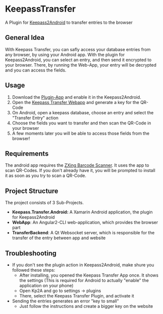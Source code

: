 # KeepassTransfer
A Plugin for [Keepass2Android](https://play.google.com/store/apps/details?id=keepass2android.keepass2android) to transfer entries to the browser

## General Idea
With Keepass Transfer, you can safly access your database entries from any browser, by using your Android app. With the plugin for Keepass2Android, you can select an entry, and then send it encrypted to your browser. There, by running the Web-App, your entry will be decrypted and you can access the fields.

## Usage
1. Download the [Plugin-App]() and enable it in the Keepass2Android.
2. Open the [Keepass Transfer Webapp](https://kpt.skycoder42.de/) and generate a key for the QR-Code
3. On Android, open a keepass database, choose an entry and select the "Transfer Entry" action
4. Choose the fields you want to transfer and then scan the QR-Code in your browser
5. A few moments later you will be able to access those fields from the browser!

## Requirements
The android app requires the [ZXing Barcode Scanner](https://play.google.com/store/apps/details?id=com.google.zxing.client.android). It uses the app to scan QR-Codes. If you don't already have it, you will be prompted to install it as soon as you try to scan a QR-Code.

## Project Structure
The project consists of 3 Sub-Projects.
- **Keepass.Transfer.Android:** A Xamarin Android application, the plugin for Keepass2Android
- **WebApp**: An Angular2-CLI web-application, which provides the browser part
- **TransferBackend**: A Qt Websocket server, which is responsible for the transfer of the entry between app and website

## Troubleshooting
- If you don't see the plugin action in Keepass2Android, make shure you followed these steps:
  - After installing, you opened the Keepass Transfer App once. It shows the settings (This is required for Android to actually "enable" the application on your phone)
  - Open Kp2A and go to settings -> plugins
  - There, select the Keepass Transfer Plugin, and activate it
- Sending the entries generates an error "key to small"
  - Just follow the instructions and create a bigger key on the website
